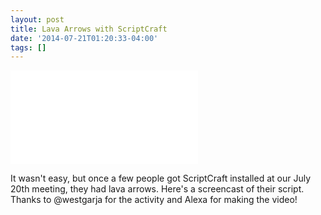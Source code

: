 ```yaml
---
layout: post
title: Lava Arrows with ScriptCraft
date: '2014-07-21T01:20:33-04:00'
tags: []
---
```


<div class="video-wrapper">
<iframe src="//www.youtube.com/embed/y9iFhX94HL0" frameborder="0" allowfullscreen></iframe>
</div>

It wasn't easy, but once a few people got ScriptCraft installed at our
July 20th meeting, they had lava arrows. Here's a screencast of their script.
Thanks to @westgarja for the activity and Alexa for making the video!
